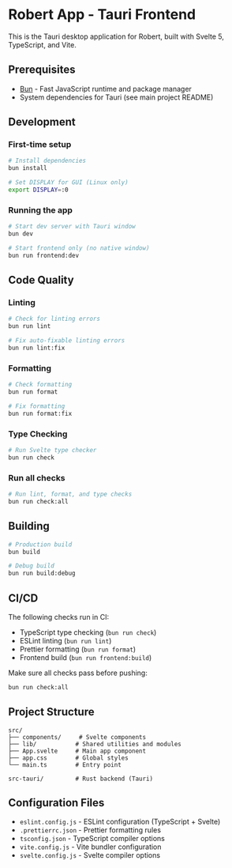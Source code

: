 # Robert App - Tauri Frontend

This is the Tauri desktop application for Robert, built with Svelte 5, TypeScript, and Vite.

## Prerequisites

- [Bun](https://bun.sh) - Fast JavaScript runtime and package manager
- System dependencies for Tauri (see main project README)

## Development

### First-time setup

```bash
# Install dependencies
bun install

# Set DISPLAY for GUI (Linux only)
export DISPLAY=:0
```

### Running the app

```bash
# Start dev server with Tauri window
bun dev

# Start frontend only (no native window)
bun run frontend:dev
```

## Code Quality

### Linting

```bash
# Check for linting errors
bun run lint

# Fix auto-fixable linting errors
bun run lint:fix
```

### Formatting

```bash
# Check formatting
bun run format

# Fix formatting
bun run format:fix
```

### Type Checking

```bash
# Run Svelte type checker
bun run check
```

### Run all checks

```bash
# Run lint, format, and type checks
bun run check:all
```

## Building

```bash
# Production build
bun build

# Debug build
bun run build:debug
```

## CI/CD

The following checks run in CI:
- TypeScript type checking (`bun run check`)
- ESLint linting (`bun run lint`)
- Prettier formatting (`bun run format`)
- Frontend build (`bun run frontend:build`)

Make sure all checks pass before pushing:
```bash
bun run check:all
```

## Project Structure

```
src/
├── components/     # Svelte components
├── lib/           # Shared utilities and modules
├── App.svelte     # Main app component
├── app.css        # Global styles
└── main.ts        # Entry point

src-tauri/         # Rust backend (Tauri)
```

## Configuration Files

- `eslint.config.js` - ESLint configuration (TypeScript + Svelte)
- `.prettierrc.json` - Prettier formatting rules
- `tsconfig.json` - TypeScript compiler options
- `vite.config.js` - Vite bundler configuration
- `svelte.config.js` - Svelte compiler options
